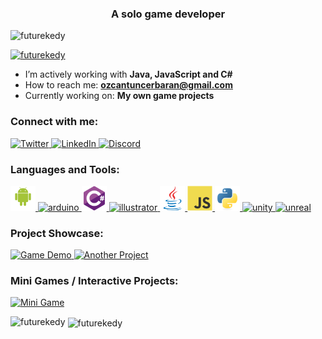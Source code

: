 <h3 align="center">A solo game developer</h3>

<p align="left"> 
  <img src="https://komarev.com/ghpvc/?username=futurekedy&label=Profile%20views&color=0e75b6&style=flat" alt="futurekedy" /> 
</p>

<p align="left"> 
  <a href="https://github.com/ryo-ma/github-profile-trophy">
    <img src="https://github-profile-trophy.vercel.app/?username=futurekedy&theme=dark" alt="futurekedy" />
  </a> 
</p>

- I’m actively working with **Java, JavaScript and C#**  
- How to reach me: **ozcantuncerbaran@gmail.com**  
- Currently working on: **My own game projects**  

<h3 align="left">Connect with me:</h3>
<p align="left">
  <a href="https://twitter.com/yourusername" target="_blank" rel="noreferrer">
    <img src="https://img.shields.io/badge/Twitter-%231DA1F2.svg?&style=for-the-badge&logo=twitter&logoColor=white&color=111111" alt="Twitter"/>
  </a>
  <a href="https://linkedin.com/in/yourusername" target="_blank" rel="noreferrer">
    <img src="https://img.shields.io/badge/LinkedIn-%230077B5.svg?&style=for-the-badge&logo=linkedin&logoColor=white&color=111111" alt="LinkedIn"/>
  </a>
  <a href="https://discord.com/users/yourdiscord" target="_blank" rel="noreferrer">
    <img src="https://img.shields.io/badge/Discord-%237289DA.svg?&style=for-the-badge&logo=discord&logoColor=white&color=111111" alt="Discord"/>
  </a>
</p>

<h3 align="left">Languages and Tools:</h3>
<p align="left"> 
  <a href="https://developer.android.com" target="_blank" rel="noreferrer"> 
    <img src="https://raw.githubusercontent.com/devicons/devicon/master/icons/android/android-original-wordmark.svg" alt="android" width="40" height="40"/> 
  </a> 
  <a href="https://www.arduino.cc/" target="_blank" rel="noreferrer"> 
    <img src="https://cdn.worldvectorlogo.com/logos/arduino-1.svg" alt="arduino" width="40" height="40"/> 
  </a> 
  <a href="https://www.w3schools.com/cs/" target="_blank" rel="noreferrer"> 
    <img src="https://raw.githubusercontent.com/devicons/devicon/master/icons/csharp/csharp-original.svg" alt="csharp" width="40" height="40"/> 
  </a> 
  <a href="https://www.adobe.com/in/products/illustrator.html" target="_blank" rel="noreferrer"> 
    <img src="https://www.vectorlogo.zone/logos/adobe_illustrator/adobe_illustrator-icon.svg" alt="illustrator" width="40" height="40"/> 
  </a> 
  <a href="https://www.java.com" target="_blank" rel="noreferrer"> 
    <img src="https://raw.githubusercontent.com/devicons/devicon/master/icons/java/java-original.svg" alt="java" width="40" height="40"/> 
  </a> 
  <a href="https://developer.mozilla.org/en-US/docs/Web/JavaScript" target="_blank" rel="noreferrer"> 
    <img src="https://raw.githubusercontent.com/devicons/devicon/master/icons/javascript/javascript-original.svg" alt="javascript" width="40" height="40"/> 
  </a> 
  <a href="https://www.python.org" target="_blank" rel="noreferrer"> 
    <img src="https://raw.githubusercontent.com/devicons/devicon/master/icons/python/python-original.svg" alt="python" width="40" height="40"/> 
  </a> 
  <a href="https://unity.com/" target="_blank" rel="noreferrer"> 
    <img src="https://www.vectorlogo.zone/logos/unity3d/unity3d-icon.svg" alt="unity" width="40" height="40"/> 
  </a> 
  <a href="https://unrealengine.com/" target="_blank" rel="noreferrer"> 
    <img src="https://raw.githubusercontent.com/kenangundogan/fontisto/036b7eca71aab1bef8e6a0518f7329f13ed62f6b/icons/svg/brand/unreal-engine.svg" alt="unreal" width="40" height="40"/> 
  </a> 
</p>

<h3 align="left">Project Showcase:</h3>
<p align="left">
  <!-- Example: Add GIFs or links to your games -->
  <a href="https://link-to-your-game.com" target="_blank">
    <img src="https://media.giphy.com/media/3o6Zt481isNVuQI1l6/giphy.gif" alt="Game Demo" width="400"/>
  </a>
  <a href="https://link-to-another-project.com" target="_blank">
    <img src="https://media.giphy.com/media/l0MYt5jPR6QX5pnqM/giphy.gif" alt="Another Project" width="400"/>
  </a>
</p>

<h3 align="left">Mini Games / Interactive Projects:</h3>
<p align="left">
  <!-- You can link playable games here -->
  <a href="https://link-to-your-mini-game.com" target="_blank">
    <img src="https://img.shields.io/badge/Play_MiniGame-111111?style=for-the-badge&logo=unity&logoColor=white" alt="Mini Game"/>
  </a>
</p>

<p>
  <img align="left" src="https://github-readme-stats.vercel.app/api/top-langs?username=futurekedy&show_icons=true&locale=en&layout=compact&theme=dark" alt="futurekedy" />
</p>

<p>
  &nbsp;<img align="center" src="https://github-readme-stats.vercel.app/api?username=futurekedy&show_icons=true&locale=en&theme=dark" alt="futurekedy" />
</p>

